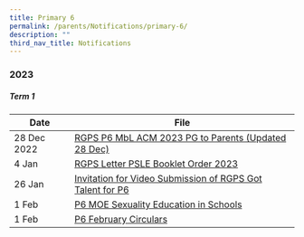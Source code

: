 ```yaml
---
title: Primary 6
permalink: /parents/Notifications/primary-6/
description: ""
third_nav_title: Notifications
---
```

### **2023**

##### Term 1

| Date| File | 
| -------- | -------- | 
| 28 Dec 2022|[RGPS P6 MbL ACM 2023 PG to Parents (Updated 28 Dec)](/files/Notification%202023/P6/RGPS%20P6%20MbL%20ACM%202023%20PG%20to%20Parents%20(Updated%2028%20Dec).pdf)|
|4 Jan|[RGPS Letter PSLE Booklet Order 2023](/files/Notification%202023/P6/RGPS%20Letter%20PSLE%20Booklet%20Order%202023.pdf)|
|26 Jan|[Invitation for Video Submission of RGPS Got Talent for P6](/files/Notification%202023/P6/RGPS_N23_P6_008_Term%201%202023_Invitation%20for%20Video%20Submission%20of%20RGPS%20Got%20Talent%20for%20P6.pdf)|
|1 Feb|[P6 MOE Sexuality Education in Schools](/files/Notification%202023/P6/2023%20PG_P6_MOE%20Sexuality%20Education%20in%20Schools.pdf)|
|1 Feb|[P6 February Circulars](/files/Notification%202023/P6/RGPS_N23_P6_009_P6%20February%20Circulars.pdf)